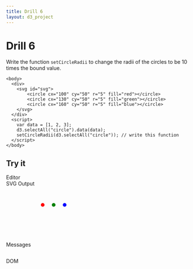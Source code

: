 ```yaml
---
title: Drill 6
layout: d3_project
---
```


# Drill 6

Write the function `setCircleRadii` to change the radii of the circles
to be 10 times the bound value.

    <body>
      <div>
        <svg id="svg">
            <circle cx="100" cy="50" r="5" fill="red"></circle>
            <circle cx="130" cy="50" r="5" fill="green"></circle>
            <circle cx="160" cy="50" r="5" fill="blue"></circle>
        </svg>
      </div>
      <script>
        var data = [1, 2, 3];
        d3.selectAll("circle").data(data);
        setCircleRadii(d3.selectAll("circle")); // write this function
      </script>
    </body>
	
## Try it

<div style="clear:both"></div>
<div>
  <div class="half-width-float tall">
    <div>Editor</div>
	<div id="editor"></div>
	<div id="run"></div>
  </div>
  <div class="half-width-float tall">
    <div>SVG Output</div>
	<div id="preview"><svg id="svg">
            <circle cx="100" cy="50" r="5" fill="red"></circle>
            <circle cx="130" cy="50" r="5" fill="green"></circle>
            <circle cx="160" cy="50" r="5" fill="blue"></circle>
        </svg></div>
	<div id="reset"></div>
  </div>
</div>

<div style="clear:both"></div>
<div>
  <div class="full-width-float">
    <div>Messages</div>
	<pre id="reports"></pre>
  </div>
</div>

<div style="clear:both"></div>
<div>
  <div class="full-width-float">
    <div>DOM</div>
	<pre id="domText"></pre>
  </div>
</div>

<script src="ace.js"></script>

<script src="drill6.js"></script>
